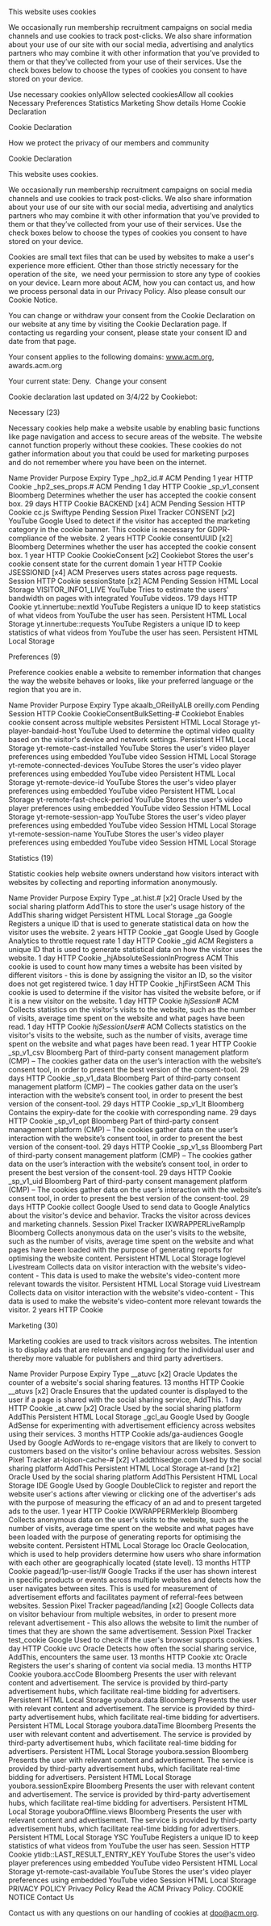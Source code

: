 This website uses cookies

We occasionally run membership recruitment campaigns on social media channels and use cookies to track post-clicks. We also share information about your use of our site with our social media, advertising and analytics partners who may combine it with other information that you’ve provided to them or that they’ve collected from your use of their services. Use the check boxes below to choose the types of cookies you consent to have stored on your device.


Use necessary cookies onlyAllow selected cookiesAllow all cookies
Necessary
Preferences
Statistics
Marketing	Show details
Home
Cookie Declaration

Cookie Declaration

How we protect the privacy of our members and community

Cookie Declaration

This website uses cookies.

We occasionally run membership recruitment campaigns on social media channels and use cookies to track post-clicks. We also share information about your use of our site with our social media, advertising and analytics partners who may combine it with other information that you’ve provided to them or that they’ve collected from your use of their services. Use the check boxes below to choose the types of cookies you consent to have stored on your device.


Cookies are small text files that can be used by websites to make a user's experience more efficient. Other than those strictly necessary for the operation of the site,  we need your permission to store any type of cookies on your device. Learn more about ACM, how you can contact us, and how we process personal data in our Privacy Policy. Also please consult our Cookie Notice.


You can change or withdraw your consent from the Cookie Declaration on our website at any time by visiting the Cookie Declaration page. If contacting us regarding your consent, please state your consent ID and date from that page.

Your consent applies to the following domains: www.acm.org, awards.acm.org

Your current state: Deny. 
Change your consent



Cookie declaration last updated on 3/4/22 by Cookiebot:

Necessary (23)

Necessary cookies help make a website usable by enabling basic functions like page navigation and access to secure areas of the website. The website cannot function properly without these cookies. These cookies do not gather information about you that could be used for marketing purposes and do not remember where you have been on the internet.


Name	Provider	Purpose	Expiry	Type
_hp2_id.#	ACM	Pending	1 year	HTTP Cookie
_hp2_ses_props.#	ACM	Pending	1 day	HTTP Cookie
_sp_v1_consent	Bloomberg	Determines whether the user has accepted the cookie consent box.	29 days	HTTP Cookie
BACKEND [x4]	ACM	Pending	Session	HTTP Cookie
cc.js	Swiftype	Pending	Session	Pixel Tracker
CONSENT [x2]	YouTube
Google	Used to detect if the visitor has accepted the marketing category in the cookie banner. This cookie is necessary for GDPR-compliance of the website.	2 years	HTTP Cookie
consentUUID [x2]	Bloomberg	Determines whether the user has accepted the cookie consent box.	1 year	HTTP Cookie
CookieConsent [x2]	Cookiebot	Stores the user's cookie consent state for the current domain	1 year	HTTP Cookie
JSESSIONID [x4]	ACM	Preserves users states across page requests.	Session	HTTP Cookie
sessionState [x2]	ACM	Pending	Session	HTML Local Storage
VISITOR_INFO1_LIVE	YouTube	Tries to estimate the users' bandwidth on pages with integrated YouTube videos.	179 days	HTTP Cookie
yt.innertube::nextId	YouTube	Registers a unique ID to keep statistics of what videos from YouTube the user has seen.	Persistent	HTML Local Storage
yt.innertube::requests	YouTube	Registers a unique ID to keep statistics of what videos from YouTube the user has seen.	Persistent	HTML Local Storage

Preferences (9)

Preference cookies enable a website to remember information that changes the way the website behaves or looks, like your preferred language or the region that you are in.

Name	Provider	Purpose	Expiry	Type
akaalb_OReillyALB	oreilly.com	Pending	Session	HTTP Cookie
CookieConsentBulkSetting-#	Cookiebot	Enables cookie consent across multiple websites	Persistent	HTML Local Storage
yt-player-bandaid-host	YouTube	Used to determine the optimal video quality based on the visitor's device and network settings.	Persistent	HTML Local Storage
yt-remote-cast-installed	YouTube	Stores the user's video player preferences using embedded YouTube video	Session	HTML Local Storage
yt-remote-connected-devices	YouTube	Stores the user's video player preferences using embedded YouTube video	Persistent	HTML Local Storage
yt-remote-device-id	YouTube	Stores the user's video player preferences using embedded YouTube video	Persistent	HTML Local Storage
yt-remote-fast-check-period	YouTube	Stores the user's video player preferences using embedded YouTube video	Session	HTML Local Storage
yt-remote-session-app	YouTube	Stores the user's video player preferences using embedded YouTube video	Session	HTML Local Storage
yt-remote-session-name	YouTube	Stores the user's video player preferences using embedded YouTube video	Session	HTML Local Storage

Statistics (19)

Statistic cookies help website owners understand how visitors interact with websites by collecting and reporting information anonymously.

Name	Provider	Purpose	Expiry	Type
_at.hist.# [x2]	Oracle	Used by the social sharing platform AddThis to store the user's usage history of the AddThis sharing widget	Persistent	HTML Local Storage
_ga	Google	Registers a unique ID that is used to generate statistical data on how the visitor uses the website.	2 years	HTTP Cookie
_gat	Google	Used by Google Analytics to throttle request rate	1 day	HTTP Cookie
_gid	ACM	Registers a unique ID that is used to generate statistical data on how the visitor uses the website.	1 day	HTTP Cookie
_hjAbsoluteSessionInProgress	ACM	This cookie is used to count how many times a website has been visited by different visitors - this is done by assigning the visitor an ID, so the visitor does not get registered twice.	1 day	HTTP Cookie
_hjFirstSeen	ACM	This cookie is used to determine if the visitor has visited the website before, or if it is a new visitor on the website.	1 day	HTTP Cookie
_hjSession_#	ACM	Collects statistics on the visitor's visits to the website, such as the number of visits, average time spent on the website and what pages have been read.	1 day	HTTP Cookie
_hjSessionUser_#	ACM	Collects statistics on the visitor's visits to the website, such as the number of visits, average time spent on the website and what pages have been read.	1 year	HTTP Cookie
_sp_v1_csv	Bloomberg	Part of third-party consent management platform (CMP) – The cookies gather data on the user’s interaction with the website’s consent tool, in order to present the best version of the consent-tool.	29 days	HTTP Cookie
_sp_v1_data	Bloomberg	Part of third-party consent management platform (CMP) – The cookies gather data on the user’s interaction with the website’s consent tool, in order to present the best version of the consent-tool.	29 days	HTTP Cookie
_sp_v1_lt	Bloomberg	Contains the expiry-date for the cookie with corresponding name.	29 days	HTTP Cookie
_sp_v1_opt	Bloomberg	Part of third-party consent management platform (CMP) – The cookies gather data on the user’s interaction with the website’s consent tool, in order to present the best version of the consent-tool.	29 days	HTTP Cookie
_sp_v1_ss	Bloomberg	Part of third-party consent management platform (CMP) – The cookies gather data on the user’s interaction with the website’s consent tool, in order to present the best version of the consent-tool.	29 days	HTTP Cookie
_sp_v1_uid	Bloomberg	Part of third-party consent management platform (CMP) – The cookies gather data on the user’s interaction with the website’s consent tool, in order to present the best version of the consent-tool.	29 days	HTTP Cookie
collect	Google	Used to send data to Google Analytics about the visitor's device and behavior. Tracks the visitor across devices and marketing channels.	Session	Pixel Tracker
IXWRAPPERLiveRampIp	Bloomberg	Collects anonymous data on the user's visits to the website, such as the number of visits, average time spent on the website and what pages have been loaded with the purpose of generating reports for optimising the website content.	Persistent	HTML Local Storage
loglevel	Livestream	Collects data on visitor interaction with the website's video-content - This data is used to make the website's video-content more relevant towards the visitor.	Persistent	HTML Local Storage
vuid	Livestream	Collects data on visitor interaction with the website's video-content - This data is used to make the website's video-content more relevant towards the visitor.	2 years	HTTP Cookie

Marketing (30)

Marketing cookies are used to track visitors across websites. The intention is to display ads that are relevant and engaging for the individual user and thereby more valuable for publishers and third party advertisers.

Name	Provider	Purpose	Expiry	Type
__atuvc [x2]	Oracle	Updates the counter of a website's social sharing features.	13 months	HTTP Cookie
__atuvs [x2]	Oracle	Ensures that the updated counter is displayed to the user if a page is shared with the social sharing service, AddThis.	1 day	HTTP Cookie
_at.cww [x2]	Oracle	Used by the social sharing platform AddThis	Persistent	HTML Local Storage
_gcl_au	Google	Used by Google AdSense for experimenting with advertisement efficiency across websites using their services.	3 months	HTTP Cookie
ads/ga-audiences	Google	Used by Google AdWords to re-engage visitors that are likely to convert to customers based on the visitor's online behaviour across websites.	Session	Pixel Tracker
at-lojson-cache-# [x2]	v1.addthisedge.com	Used by the social sharing platform AddThis	Persistent	HTML Local Storage
at-rand [x2]	Oracle	Used by the social sharing platform AddThis	Persistent	HTML Local Storage
IDE	Google	Used by Google DoubleClick to register and report the website user's actions after viewing or clicking one of the advertiser's ads with the purpose of measuring the efficacy of an ad and to present targeted ads to the user.	1 year	HTTP Cookie
IXWRAPPERMerkleIp	Bloomberg	Collects anonymous data on the user's visits to the website, such as the number of visits, average time spent on the website and what pages have been loaded with the purpose of generating reports for optimising the website content.	Persistent	HTML Local Storage
loc	Oracle	Geolocation, which is used to help providers determine how users who share information with each other are geographically located (state level).	13 months	HTTP Cookie
pagead/1p-user-list/#	Google	Tracks if the user has shown interest in specific products or events across multiple websites and detects how the user navigates between sites. This is used for measurement of advertisement efforts and facilitates payment of referral-fees between websites.	Session	Pixel Tracker
pagead/landing [x2]	Google	Collects data on visitor behaviour from multiple websites, in order to present more relevant advertisement - This also allows the website to limit the number of times that they are shown the same advertisement.	Session	Pixel Tracker
test_cookie	Google	Used to check if the user's browser supports cookies.	1 day	HTTP Cookie
uvc	Oracle	Detects how often the social sharing service, AddThis, encounters the same user.	13 months	HTTP Cookie
xtc	Oracle	Registers the user's sharing of content via social media.	13 months	HTTP Cookie
youbora.accCode	Bloomberg	Presents the user with relevant content and advertisement. The service is provided by third-party advertisement hubs, which facilitate real-time bidding for advertisers.	Persistent	HTML Local Storage
youbora.data	Bloomberg	Presents the user with relevant content and advertisement. The service is provided by third-party advertisement hubs, which facilitate real-time bidding for advertisers.	Persistent	HTML Local Storage
youbora.dataTime	Bloomberg	Presents the user with relevant content and advertisement. The service is provided by third-party advertisement hubs, which facilitate real-time bidding for advertisers.	Persistent	HTML Local Storage
youbora.session	Bloomberg	Presents the user with relevant content and advertisement. The service is provided by third-party advertisement hubs, which facilitate real-time bidding for advertisers.	Persistent	HTML Local Storage
youbora.sessionExpire	Bloomberg	Presents the user with relevant content and advertisement. The service is provided by third-party advertisement hubs, which facilitate real-time bidding for advertisers.	Persistent	HTML Local Storage
youboraOffline.views	Bloomberg	Presents the user with relevant content and advertisement. The service is provided by third-party advertisement hubs, which facilitate real-time bidding for advertisers.	Persistent	HTML Local Storage
YSC	YouTube	Registers a unique ID to keep statistics of what videos from YouTube the user has seen.	Session	HTTP Cookie
ytidb::LAST_RESULT_ENTRY_KEY	YouTube	Stores the user's video player preferences using embedded YouTube video	Persistent	HTML Local Storage
yt-remote-cast-available	YouTube	Stores the user's video player preferences using embedded YouTube video	Session	HTML Local Storage
PRIVACY POLICY
Privacy Policy
Read the ACM Privacy Policy.
COOKIE NOTICE
Contact Us

Contact us with any questions on our handling of cookies at dpo@acm.org.
